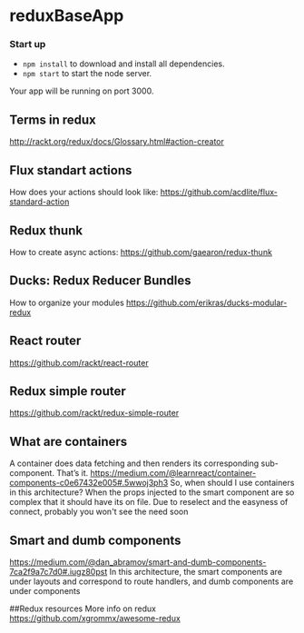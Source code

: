 # reduxBaseApp

### Start up

* `npm install` to download and install all dependencies.
* `npm start` to start the node server.

Your app will be running on port 3000.

## Terms in redux
http://rackt.org/redux/docs/Glossary.html#action-creator

## Flux standart actions
How does your actions should look like:
https://github.com/acdlite/flux-standard-action

## Redux thunk
How to create async actions:
https://github.com/gaearon/redux-thunk

## Ducks: Redux Reducer Bundles
How to organize your modules
https://github.com/erikras/ducks-modular-redux

## React router
https://github.com/rackt/react-router

## Redux simple router
https://github.com/rackt/redux-simple-router

## What are containers
A container does data fetching and then renders its corresponding sub-component. That’s it.
https://medium.com/@learnreact/container-components-c0e67432e005#.5wwoj3ph3
So, when should I use containers in this architecture? When the props injected to the smart component are so complex that it should have its on file. Due to reselect and the easyness of connect, probably you won't see the need soon

## Smart and dumb components
https://medium.com/@dan_abramov/smart-and-dumb-components-7ca2f9a7c7d0#.iugz80pst
In this architecture, the smart components are under layouts and correspond to route handlers, and dumb components are under components

##Redux resources
More info on redux
https://github.com/xgrommx/awesome-redux

